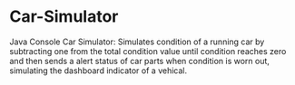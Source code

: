 # Car-Simulator
Java Console Car Simulator: Simulates condition of a running car by subtracting one from the total condition value until condition reaches zero and then sends a alert status of car parts when condition is worn out, simulating the dashboard indicator of a vehical.
